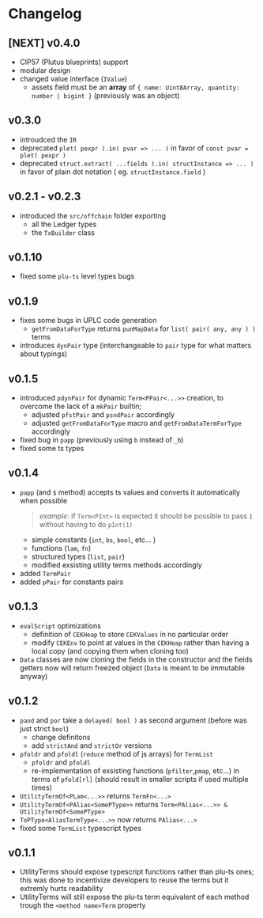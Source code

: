 # Changelog

## [NEXT] v0.4.0

- CIP57 (Plutus blueprints) support
- modular design
- changed value interface (`IValue`)
    - assets field must be an **array** of `{ name: Uint8Array, quantity: number | bigint }` (previously was an object)

## v0.3.0

- introudced the `IR`
- deprecated `plet( pexpr ).in( pvar => ... )` in favor of `const pvar = plet( pexpr )`
- deprecated `struct.extract( ...fields ).in( structInstance => ... )` in favor of plain dot notation ( eg. `structInstance.field` )

## v0.2.1 - v0.2.3

- introduced the `src/offchain` folder exporting
    - all the Ledger types
    - the `TxBuilder` class

## v0.1.10

- fixed some `plu-ts` level types bugs

## v0.1.9

- fixes some bugs in UPLC code generation
    - `getFromDataForType` returns `punMapData` for `list( pair( any, any ) )` terms
- introduces `dynPair` type (interchangeable to `pair` type for what matters about typings)
## v0.1.5

- introduced `pdynPair` for dynamic `Term<PPair<...>>` creation, to overcome the lack of a `mkPair` builtin;
    - adjusted `pfstPair` and `psndPair` accordingly
    - adjusted `getFromDataForType` macro and `getFromDataTermForType` accordingly
- fixed bug in `papp` (previously using `b` instead of `_b`)
- fixed some ts types

## v0.1.4

- `papp` (and `$` method) accepts ts values and converts it automatically when possible
    > _example_: if `Term<PInt>` is expected it should be possible to pass `1` without having to do `pInt(1)`
    - simple constants (`int`, `bs`, `bool`, etc... )
    - functions (`lam`, `fn`)
    - structured types (`list`, `pair`)
    - modified exsisting utility terms methods accordingly
- added `TermPair`
- added `pPair` for constants pairs

## v0.1.3

- `evalScript` optimizations
    - definition of `CEKHeap` to store `CEKValues` in no particular order
    - modify `CEKEnv` to point at values in the `CEKHeap` rather than having a local copy (and copying them when cloning too)
- `Data` classes are now cloning the fields in the constructor and the fields getters now will return freezed object (`Data` is meant to be immutable anyway)


## v0.1.2

- `pand` and `por` take a `delayed( bool )` as second argument (before was just strict `bool`)
    - change definitons
    - add `strictAnd` and `strictOr` versions
- `pfoldr` and `pfoldl` (`reduce` method of js arrays) for `TermList`
    - `pfoldr` and `pfoldl`
    - re-implementation of exsisting functions (`pfilter`,`pmap`, etc...) in terms of `pfold[rl]` (should result in smaller scripts if used multiple times)
- `UtilityTermOf<PLam<...>>` returns `TermFn<...>`
- `UtilityTermOf<PAlias<SomePType>>` returns `Term<PAlias<...>> & UtilityTermOf<SomePType>`
- `ToPType<AliasTermType<...>>` now returns `PAlias<...>`
- fixed some `TermList` typescript types

## v0.1.1

- UtilityTerms should expose typescript functions rather than plu-ts ones; this was done to incentivize developers to reuse the terms but it extremly hurts readability
- UtilityTerms will still expose the plu-ts term equivalent of each method trough the `<method name>Term` property